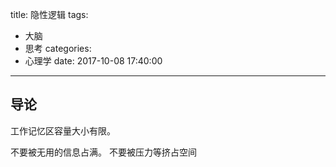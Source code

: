 title: 隐性逻辑
tags:
  - 大脑
  - 思考
categories:
  - 心理学
date: 2017-10-08 17:40:00
---

## 导论

工作记忆区容量大小有限。

不要被无用的信息占满。 不要被压力等挤占空间



